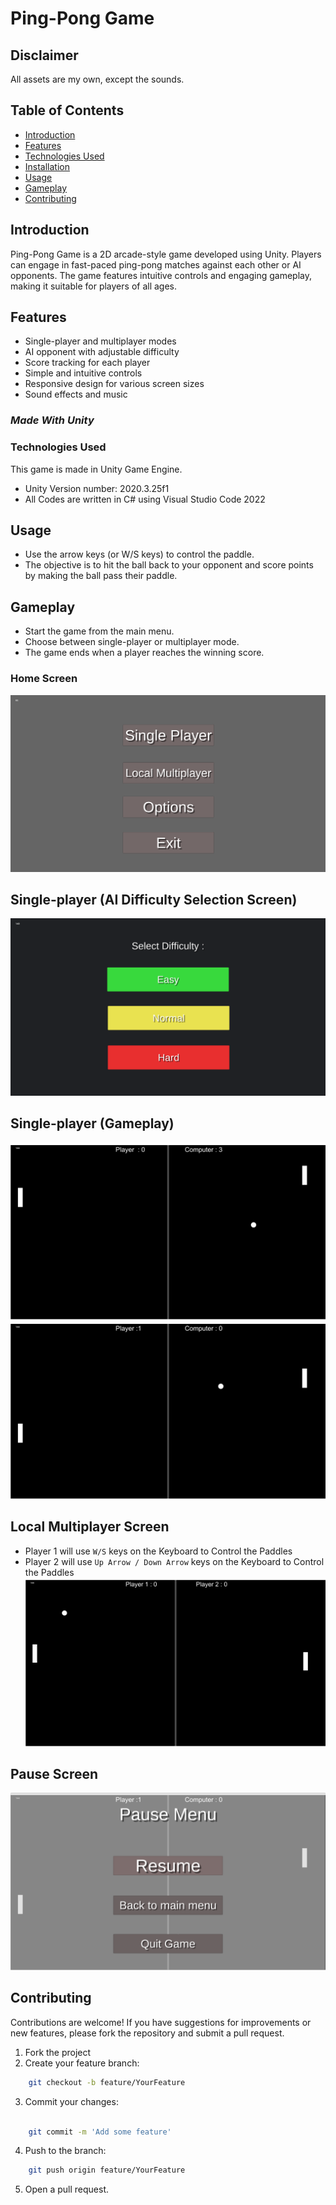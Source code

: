# Ping-Pong Game

## Disclaimer

All assets are my own, except the sounds.

## Table of Contents

- [Introduction](#introduction)
- [Features](#features)
- [Technologies Used](#technologies-used)
- [Installation](#installation)
- [Usage](#usage)
- [Gameplay](#gameplay)
- [Contributing](#contributing)

## Introduction

Ping-Pong Game is a 2D arcade-style game developed using Unity. Players can engage in fast-paced ping-pong matches against each other or AI opponents. The game features intuitive controls and engaging gameplay, making it suitable for players of all ages.

## Features

- Single-player and multiplayer modes
- AI opponent with adjustable difficulty
- Score tracking for each player
- Simple and intuitive controls
- Responsive design for various screen sizes
- Sound effects and music

### <i>Made With Unity</i>

### Technologies Used

This game is made in Unity Game Engine.

- Unity Version number: 2020.3.25f1
- All Codes are written in C# using Visual Studio Code 2022

## Usage

- Use the arrow keys (or W/S keys) to control the paddle.
- The objective is to hit the ball back to your opponent and score points by making the ball pass their paddle.

## Gameplay

- Start the game from the main menu.
- Choose between single-player or multiplayer mode.
- The game ends when a player reaches the winning score.

### Home Screen

![alt text](screenshots/screenshot_1.png)

## Single-player (AI Difficulty Selection Screen)

![alt text](<screenshots/Screenshot (246).png>)

## Single-player (Gameplay)

![alt text](<screenshots/Screenshot (248).png>)
![alt text](<screenshots/Screenshot (251).png>)

## Local Multiplayer Screen

- Player 1 will use `W/S` keys on the Keyboard to Control the Paddles
- Player 2 will use `Up Arrow / Down Arrow` keys on the Keyboard to Control the Paddles
  ![alt text](<screenshots/Screenshot (249).png>)

## Pause Screen

![alt text](<screenshots/Screenshot (252).png>)

## Contributing

Contributions are welcome! If you have suggestions for improvements or new features, please fork the repository and submit a pull request.

1. Fork the project
2. Create your feature branch:

```bash
    git checkout -b feature/YourFeature
```

3. Commit your changes:

```bash

    git commit -m 'Add some feature'
```

4. Push to the branch:

```bash
    git push origin feature/YourFeature
```

5. Open a pull request.
